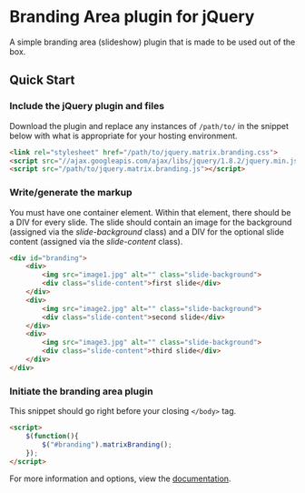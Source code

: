# Branding Area plugin for jQuery

A simple branding area (slideshow) plugin that is made to be used out of the box.

## Quick Start

### Include the jQuery plugin and files

Download the plugin and replace any instances of `/path/to/` in the snippet below with what is appropriate for your hosting environment.

```html
<link rel="stylesheet" href="/path/to/jquery.matrix.branding.css">
<script src="//ajax.googleapis.com/ajax/libs/jquery/1.8.2/jquery.min.js"></script>
<script src="/path/to/jquery.matrix.branding.js"></script>
```

### Write/generate the markup

You must have one container element. Within that element, there should be a DIV for every slide. The slide should contain an image for the background (assigned via the *slide-background* class) and a DIV for the optional slide content (assigned via the *slide-content* class).

```html
<div id="branding">
	<div>
		<img src="image1.jpg" alt="" class="slide-background">
		<div class="slide-content">first slide</div>
	</div>
	<div>
		<img src="image2.jpg" alt="" class="slide-background">
		<div class="slide-content">second slide</div>
	</div>
	<div>
		<img src="image3.jpg" alt="" class="slide-background">
		<div class="slide-content">third slide</div>
	</div>
</div>
```

### Initiate the branding area plugin

This snippet should go right before your closing `</body>` tag.

```html
<script>
	$(function(){
		$("#branding").matrixBranding();
	});
</script>
```

For more information and options, view the [documentation](http://matrixgroup.github.io/branding/).
